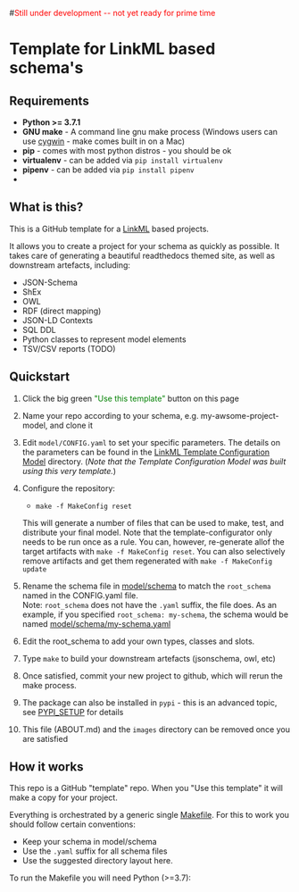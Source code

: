 #<span style="color:red">Still under development -- not yet ready for prime time</span>



# Template for LinkML based schema's

## Requirements
* __Python >= 3.7.1__
* __GNU make__ - A command line gnu make process (Windows users can use [cygwin](https://www.cygwin.com/) - make comes built in on a Mac)
* __pip__ - comes with most python distros - you should be ok
* __virtualenv__ - can be added via `pip install virtualenv`
* __pipenv__ - can be added via `pip install pipenv`
* 

## What is this?

This is a GitHub template for a [LinkML](https://github.com/linkml/) based projects.

It allows you to create a project for your schema as quickly as
possible. It takes care of generating a beautiful readthedocs themed
site, as well as downstream artefacts, including:

 * JSON-Schema
 * ShEx
 * OWL
 * RDF (direct mapping)
 * JSON-LD Contexts
 * SQL DDL
 * Python classes to represent model elements
 * TSV/CSV reports (TODO)

## Quickstart

 1. Click the big green <span style="color:green">"Use this template"</span> button on this page
 2. Name your repo according to your schema, e.g. my-awsome-project-model, and clone it
 3. Edit `model/CONFIG.yaml` to set your specific parameters. The details on the parameters can be found in
the [LinkML Template Configuration Model](https://linkml.github.io/template-config-model/) directory. 
    (_Note that the Template Configuration Model was built using this very template._)
 4. Configure the repository:
    * `make -f MakeConfig reset`
    
    This will generate a number of files that can be used to make, test, and distribute your final model.  Note
    that the template-configurator only needs to be run once as a rule.  You can, however, re-generate allof
    the target artifacts with `make -f MakeConfig reset`.  You can also selectively remove artifacts and get them
    regenerated with `make -f MakeConfig update`
 5. Rename the schema file in [model/schema](model/schema) to match the `root_schema` named in the CONFIG.yaml file.  
    Note: `root_schema` does not have the `.yaml` suffix, the file does.  As an example, if you specified `root_schema: my-schema`,
    the schema would be named [model/schema/my-schema.yaml](model/schema/my-schema.yaml)
 6. Edit the root_schema to add your own types, classes and slots.
 7. Type `make` to build your downstream artefacts (jsonschema, owl, etc)
 8. Once satisfied, commit your new project to github, which will rerun the make process.
 9. The package can also be installed in `pypi` - this is an advanced topic, see [PYPI_SETUP]() for details
10. This file (ABOUT.md) and the `images` directory can be removed once you are satisfied


## How it works

This repo is a GitHub "template" repo. When you "Use this template" it will make a copy for your project.

Everything is orchestrated by a generic single [Makefile](Makefile). For this to work you should follow certain conventions:

 * Keep your schema in model/schema
 * Use the `.yaml` suffix for all schema files
 * Use the suggested directory layout here.

To run the Makefile you will need Python (>=3.7):
